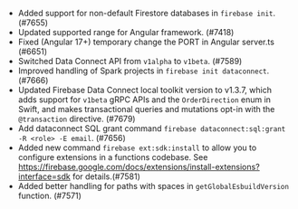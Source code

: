 - Added support for non-default Firestore databases in `firebase init`. (#7655)
- Updated supported range for Angular framework. (#7418)
- Fixed (Angular 17+) temporary change the PORT in Angular server.ts (#6651)
- Switched Data Connect API from `v1alpha` to `v1beta`. (#7589)
- Improved handling of Spark projects in `firebase init dataconnect`. (#7666)
- Updated Firebase Data Connect local toolkit version to v1.3.7, which adds support for `v1beta` gRPC APIs and the `OrderDirection` enum in Swift, and makes transactional queries and mutations opt-in with the `@transaction` directive. (#7679)
- Add dataconnect SQL grant command `firebase dataconnect:sql:grant -R <role> -E email`. (#7656)
- Added new command `firebase ext:sdk:install` to allow you to configure extensions in a functions codebase. See https://firebase.google.com/docs/extensions/install-extensions?interface=sdk for details.(#7581)
- Added better handling for paths with spaces in `getGlobalEsbuildVersion` function. (#7571)
